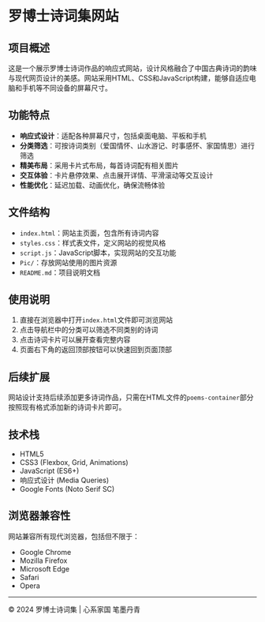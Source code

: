 # 罗博士诗词集网站

## 项目概述

这是一个展示罗博士诗词作品的响应式网站，设计风格融合了中国古典诗词的韵味与现代网页设计的美感。网站采用HTML、CSS和JavaScript构建，能够自适应电脑和手机等不同设备的屏幕尺寸。

## 功能特点

- **响应式设计**：适配各种屏幕尺寸，包括桌面电脑、平板和手机
- **分类筛选**：可按诗词类别（爱国情怀、山水游记、时事感怀、家国情思）进行筛选
- **精美布局**：采用卡片式布局，每首诗词配有相关图片
- **交互体验**：卡片悬停效果、点击展开详情、平滑滚动等交互设计
- **性能优化**：延迟加载、动画优化，确保流畅体验

## 文件结构

- `index.html`：网站主页面，包含所有诗词内容
- `styles.css`：样式表文件，定义网站的视觉风格
- `script.js`：JavaScript脚本，实现网站的交互功能
- `Pic/`：存放网站使用的图片资源
- `README.md`：项目说明文档

## 使用说明

1. 直接在浏览器中打开`index.html`文件即可浏览网站
2. 点击导航栏中的分类可以筛选不同类别的诗词
3. 点击诗词卡片可以展开查看完整内容
4. 页面右下角的返回顶部按钮可以快速回到页面顶部

## 后续扩展

网站设计支持后续添加更多诗词作品，只需在HTML文件的`poems-container`部分按照现有格式添加新的诗词卡片即可。

## 技术栈

- HTML5
- CSS3 (Flexbox, Grid, Animations)
- JavaScript (ES6+)
- 响应式设计 (Media Queries)
- Google Fonts (Noto Serif SC)

## 浏览器兼容性

网站兼容所有现代浏览器，包括但不限于：

- Google Chrome
- Mozilla Firefox
- Microsoft Edge
- Safari
- Opera

---

© 2024 罗博士诗词集 | 心系家国 笔墨丹青